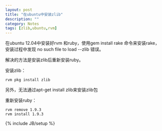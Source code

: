 ```yaml
---
layout: post
title: "在ubuntu中安装zlib"
description: ""
category: Notes 
tags: [zlib,ubuntu,rvm]
---
```


在ubuntu 12.04中安装好rvm 和ruby，使用gem install rake 命令来安装rake，安装过程中发现 no such file to load --zlib 错误。

解决的方法是安装zlib后重新安装ruby。

安装zlib：
    
    rvm pkg install zlib

另外，无法通过apt-get install zlib来安装zlib包

重新安装ruby：

    rvm remove 1.9.3 
    rvm install 1.9.3
{% include JB/setup %}
